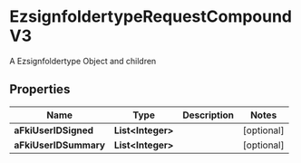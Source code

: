 

# EzsignfoldertypeRequestCompoundV3

A Ezsignfoldertype Object and children

## Properties

| Name | Type | Description | Notes |
|------------ | ------------- | ------------- | -------------|
|**aFkiUserIDSigned** | **List&lt;Integer&gt;** |  |  [optional] |
|**aFkiUserIDSummary** | **List&lt;Integer&gt;** |  |  [optional] |



